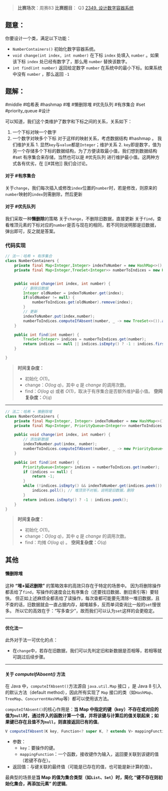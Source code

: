 > **比赛场次**：周赛83
> **比赛题目**： Q3 [2349. 设计数字容器系统](https://leetcode.cn/problems/design-a-number-container-system/) 

## 题意：

你要设计一个类，满足以下功能：
- `NumberContainers()` 初始化数字容器系统。
- `void change(int index, int number)` 在下标 `index` 处填入 `number` 。如果该下标 `index` 处已经有数字了，那么用 `number` 替换该数字。
- `int find(int number)` 返回给定数字 `number` 在系统中的最小下标。如果系统中没有 `number` ，那么返回 `-1`

## 题解：

#middle  #哈希表 #hashmap #堆 #懒删除堆 #优先队列 #有序集合 #set #priority_queue #设计

可以知道，我们这个类维护了数字和下标之间的关系，关系如下：
1. 一个下标对映一个数字
2. 一个数字对映多个下标
对于这样的映射关系，考虑数据结构 #hashmap 。
我们维护关系 $1.$ 显然`key`与`value`都是`Integer`；维护关系 $2.$ `key`即是数字，值为另一个存储多个下标的数据结构，为了方便读取最小值，我们想到数据结构 #set 有序集合来存储，当然也可以是 #优先队列 进行维护最小值。这两种方式各有优劣，在 [[#其他]] 我们会讨论。
#### 对于 #有序集合
关于`change`，我们每次插入或修改`index`位置的`number`时，若是修改，则原来的`number`映射的`index`则需删除，然后更新
#### 对于 #优先队列 
我们采取一种**懒删除**的策略
关于`change`，不删除旧数据，直接更新
关于`find`，查看堆顶元素的下标对应的`number`是否与现在的相同，若不同则说明那是旧数据，弹出即可，反之就是答案。

### 代码实现
```java
// 法一：哈希 + 有序集合
class NumberContainers {
    private final Map<Integer,Integer> indexToNumber = new HashMap<>();
    private final Map<Integer,TreeSet<Integer>> numberToIndices = new HashMap<>();


    public void change(int index, int number) {
	    // 删除旧数据
        Integer oldNumber = indexToNumber.get(index);
        if(oldNumber != null) {
            numberToIndices.get(oldNumber).remove(index);
        }
		// 更新
        indexToNumber.put(index,number);
        numberToIndices.computeIfAbsent(number, _ -> new TreeSet<>()).add(index);
    }

    public int find(int number) {
        TreeSet<Integer> indices = numberToIndices.get(number);
        return indices == null || indices.isEmpty() ? -1 : indices.first();
    }

}
```

> **时间复杂度：**
> 	- 初始化 $O(1)$。
> 	- change：$O(log\ q)$，其中 $q$ 是 $change$ 的调用次数。
> 	- find：$O(log\ q)$ 或者 $O(1)$，取决于有序集合是否额外维护最小值。
> **空间复杂度：**$O(q)$ 

---
```java
// 法二：哈希 + 懒删除堆
class NumberContainers {
    private final Map<Integer, Integer> indexToNumber = new HashMap<>();
    private final Map<Integer, PriorityQueue<Integer>> numberToIndices = new HashMap<>();

    public void change(int index, int number) {
        // 添加新数据
        indexToNumber.put(index, number);
        numberToIndices.computeIfAbsent(number, _ -> new PriorityQueue<>()).offer(index);
    }

    public int find(int number) {
        PriorityQueue<Integer> indices = numberToIndices.get(number);
        if (indices == null) {
            return -1;
        }
        while (!indices.isEmpty() && indexToNumber.get(indices.peek()) != number) {
            indices.poll(); // 堆顶货不对板，说明是旧数据，删除
        }
        return indices.isEmpty() ? -1 : indices.peek();
    }
}
```

> **时间复杂度：**
> 	- 初始化 $O(1)$。
> 	- change：$O(log\ q)$，其中 $q$ 是 $change$ 的调用次数。
> 	- find：均摊 $O(log\ q)$ 。
> **空间复杂度：**$O(q)$ 

## 其他
#### 懒删除堆
这种 **“堆+延迟删除”** 的策略效率的高效只存在于特定的场景中。
因为将删除操作都丢给了`find`，写操作的速度会比有序集合（还要找旧数据、删旧索引等）要轻快。
但正如上述麻烦全都丢给了读操作，每次查都可能要先清除一堆旧数据，且不查的话，旧数据就会一直占据内存，越堆越多，反而单词查询比一般的`set`慢很多。
所以它的高效在于：“写多查少”，故而我们可以认为`set`这样的会更稳定。

---
#### 优化法一
此外对于法一可优化的点：
- 在`change`中，若存在旧数据，我们可以先判定旧和新数据是否相等，若相等就可跳过后续步骤。

---
#### 关于 ***computeIfAbsent()*** 方法  
在 Java 中，`computeIfAbsent()`方法源自 `java.util.Map` 接口 ，是 Java 8 引入的默认方法（default method），因此所有实现了 `Map` 接口的类（如`HashMap`、`TreeMap`、`ConcurrentHashMap`等）都可以使用该方法。

`computeIfAbsent()`的核心作用是：**当 Map 中指定的键（key）不存在或对应的值为`null`时，通过传入的函数计算一个值，并将该键与计算后的值关联起来；如果键已存在且值不为`null`，则直接返回已有的值**。

```java
V computeIfAbsent(K key, Function<? super K, ? extends V> mappingFunction)
```
- 参数：
    - `key`：要操作的键。
    - `mappingFunction`：一个函数，接收键作为输入，返回要关联到该键的值（若键不存在）。
- 返回值：与键关联的最终值（可能是已存在的值，也可能是新计算的值）。

最典型的场景是**当 Map 的值为集合类型（如`List`、`Set`）时，简化 “键不存在则初始化集合，再添加元素” 的逻辑**。